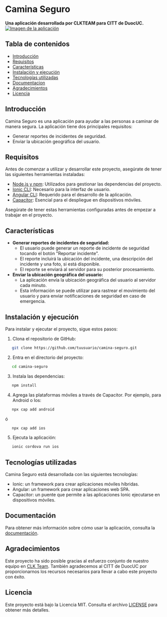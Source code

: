 # Camina Seguro

**Una aplicación desarrollada por CLKTEAM para CITT de DuocUC.**
[![Imagen de la aplicación](https://example.com/imagen.png)](https://example.com/imagen.png)
## Tabla de contenidos

* [Introducción](#introducción)
* [Requisitos](#requisitos)
* [Características](#características)
* [Instalación y ejecución](#instalación-y-ejecución)
* [Tecnologías utilizadas](#tecnologias-utilizadas)
* [Documentacion](#documentación)
* [Agradecimientos](#agradecimientos)
* [Licencia](#licencia)

## Introducción

Camina Seguro es una aplicación para ayudar a las personas a caminar de manera segura. La aplicación tiene dos principales requisitos:

* Generar reportes de incidentes de seguridad.
* Enviar la ubicación geográfica del usuario.

## Requisitos

Antes de comenzar a utilizar y desarrollar este proyecto, asegúrate de tener las siguientes herramientas instaladas:

- [Node.js y npm](https://nodejs.org/): Utilizados para gestionar las dependencias del proyecto.
- [Ionic CLI](https://ionicframework.com/docs/cli): Necesario para la interfaz de usuario.
- [Angular CLI](https://angular.io/cli): Requerido para el desarrollo de la aplicación.
- [Capacitor](https://capacitorjs.com/): Esencial para el despliegue en dispositivos móviles.

Asegúrate de tener estas herramientas configuradas antes de empezar a trabajar en el proyecto.

## Características

* **Generar reportes de incidentes de seguridad:**
    * El usuario puede generar un reporte de incidente de seguridad tocando el botón "Reportar incidente".
    * El reporte incluirá la ubicación del incidente, una descripción del incidente y una foto, si está disponible.
    * El reporte se enviará al servidor para su posterior procesamiento.
* **Enviar la ubicación geográfica del usuario:**
    * La aplicación envía la ubicación geográfica del usuario al servidor cada minuto.
    * Esta información se puede utilizar para rastrear el movimiento del usuario y para enviar notificaciones de seguridad en caso de emergencia.

## Instalación y ejecución

Para instalar y ejecutar el proyecto, sigue estos pasos:

1. Clona el repositorio de GitHub:
```bash
   git clone https://github.com/tuusuario/camina-seguro.git
```
2. Entra en el directorio del proyecto:
```bash
   cd camina-seguro
```
3. Instala las dependencias:
```bash
   npm install
```
4. Agrega las plataformas móviles a través de Capacitor. Por ejemplo, para Android o Ios:
```bash
   npx cap add android
```
ó 
```bash
   npx cap add ios
```
5. Ejecuta la aplicación:
```bash
   ionic cordova run ios
```

## Tecnologías utilizadas

Camina Seguro está desarrollada con las siguientes tecnologías:

* Ionic: un framework para crear aplicaciones móviles híbridas.
* Angular: un framework para crear aplicaciones web SPA.
* Capacitor: un puente que permite a las aplicaciones Ionic ejecutarse en dispositivos móviles.

## Documentación

Para obtener más información sobre cómo usar la aplicación, consulta la [documentación](https://example.com/documentacion.html).


## Agradecimientos

Este proyecto ha sido posible gracias al esfuerzo conjunto de nuestro equipo en [CLK Team](https://www.cloverluck.cl). También agradecemos al CITT de DuocUC por proporcionarnos los recursos necesarios para llevar a cabo este proyecto con éxito.

## Licencia

Este proyecto está bajo la Licencia MIT. Consulta el archivo [LICENSE](LICENSE) para obtener más detalles.